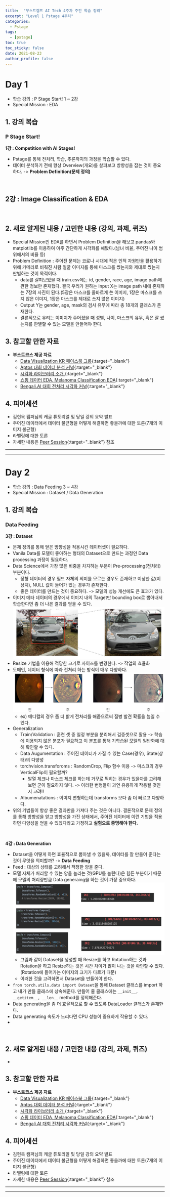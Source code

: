 ```yaml
---
title:  "부스트캠프 AI Tech 4주차 주간 학습 정리"
excerpt: "Level 1 Pstage 4주차"
categories:
  - Pstage
tags:
  - [pstage]
toc: true
toc_sticky: false
date: 2021-08-23
author_profile: false
---
```


**Day 1**
===

- 학습 강의 : P Stage Start! 1 ~ 2강
- Special Mission : EDA

## 1. 강의 복습
### **P Stage Start!** <br/>

**1강 : Competition with AI Stages!**
- Pstage를 통해 전처리, 학습, 추론까지의 과정을 학습할 수 있다.
- 데이터 분석하기 전에 항상 Overview(개요)를 살펴보고 방향성을 잡는 것이 중요하다. -> **Problem Definition(문제 정의)**

<br/>

**2강 : Image Classification & EDA**
- 
<br/>


## 2. 새로 알게된 내용 / 고민한 내용 (강의, 과제, 퀴즈)
- Special Mission인 EDA를 하면서 Problem Definition을 해보고 pandas와 matplotlib를 이용하여 아주 간단하게 시각화를 해봤다.(남녀 비율, 주어진 나이 범위에서의 비율 등)
- Problem Definition : 주어진 문제는 코로나 시대에 적은 인적 자원만을 활용하기 위해 카메라로 비춰진 사람 얼굴 이미지를 통해 마스크를 썼는지와 제대로 썼는지 판별하는 것이 목적이다.
  - data를 살펴보았을 때 train.csv에는 id, gender, race, age, image path에 관한 정보만 존재했다. 결국 우리가 원하는 Input X는 image path 내에 존재하는 7장의 사진이 된다.(5장은 마스크를 올바르게 쓴 이미지, 1장은 마스크를 쓰지 않은 이미지, 1장은 마스크를 제대로 쓰지 않은 이미지)
  - Output Y는 gender, age, mask의 검사 유무에 따라 총 18개의 클래스가 존재한다.
  - 결론적으로 우리는 이미지가 주어졌을 때 성별, 나이, 마스크의 유무, 혹은 잘 썼는지를 판별할 수 있는 모델을 만들어야 한다.

## 3. 참고할 만한 자료
- **부스트코스 제공 자료**
  - [Data Visualization KR 페이스북 그룹](https://www.facebook.com/groups/2542191496047967?group_view_referrer=search){:target="_blank"}
  - [Aptos 대회 데이터 분석 커널](https://www.kaggle.com/ratthachat/aptos-eye-preprocessing-in-diabetic-retinopathy){:target="_blank"}
  - [시각화 라이브러리 소개 ](https://mode.com/blog/python-data-visualization-libraries/){:target="_blank"}
  - [쇼핑 데이터 EDA, Melanoma Classification EDA](https://www.kaggle.com/andradaolteanu/siim-melanoma-competition-eda-augmentations){:target="_blank"} 
  - [Bengali.AI 대회 전처리 시각화 커널](https://www.kaggle.com/haqishen/gridmask){:target="_blank"}


## 4. 피어세션
- 김현욱 캠퍼님의 캐글 튜토리얼 및 당일 강의 요약 발표
- 주어진 데이터에서 데이터 불균형을 어떻게 해결하면 좋을까에 대한 토론(7개의 이미지 불균형)
- 라벨링에 대한 토론
- 자세한 내용은 [Peer Session](https://github.com/round26/round26/wiki/Week4_Day1){:target="_blank"} 참조

---
---

**Day 2**
===

- 학습 강의 : Data Feeding 3 ~ 4강
- Special Mission : Dataset / Data Generation

## 1. 강의 복습
### **Data Feeding** <br/>

**3강 : Dataset**
- 문제 정의를 통해 얻은 방향성을 적용시킨 데이터셋이 필요하다.
- Vanila Data를 모델이 좋아하는 형태의 Dataset으로 만드는 과정인 Data processing 과정이 필요하다.
- Data Science에서 가장 많은 비중을 차지하는 부분이 Pre-processing(전처리) 부분이다.
  - 정형 데이터의 경우 필드 자체의 의미를 모르는 경우도 존재하고 이상한 값(이상치), NULL 값이 들어가 있는 경우가 존재한다.
  - 좋은 데이터를 만드는 것이 중요하다. -> 모델의 성능 개선에도 큰 효과가 있다.
- 이미지 메타 데이터의 경우에서 이미지 내의 Target만 bounding box로 뽑아내서 학습한다면 좀 더 나은 결과를 얻을 수 있다.
![](../../assets/images/week4/week4_day2_boundingbox.PNG)
- Resize 기법을 이용해 적당한 크기로 사이즈를 변경한다. -> 작업의 효율화
- 도메인, 데이터 형식에 따라 전처리 하는 방식이 매우 다양하다.
![](../../assets/images/week4/week4_day2_medical.PNG)
  - ex) 메디컬의 경우 좀 더 밝게 전처리를 해줌으로써 질병 발견 확률을 높일 수 있다.
- Generalization
  - Train/Validation : 훈련 셋 중 일정 부분을 분리해서 검증셋으로 활용 -> 학습에 이용되지 않은 분포가 필요하고 이 분포를 통해 기학습된 모델의 일반화에 대해 확인할 수 있다.
  - Data Augumentation : 주어진 데이터가 가질 수 있는 Case(경우), State(상태)의 다양성
  - torchvision.transforoms : RandomCrop, Flip 함수 이용 -> 마스크의 경우 VerticalFlip이 필요할까?
    - 발열 체크나 마스크 체크를 하는데 거꾸로 찍히는 경우가 있을까를 고려해보면 굳이 필요하지 않다. -> 이러한 변형들이 과연 유용하게 작용될 것인지 고려!!
  - Albumenatations : 이미지 변형하는데 transforms 보다 좀 더 빠르고 다양하다.
- 위의 기법들이 항상 좋은 결과만을 가져다 주는 것은 아니다. 결론적으로 문제 정의를 통해 방향성을 얻고 방향성을 가진 상태에서, 주어진 데이터에 이런 기법을 적용하면 다양성을 얻을 수 있겠다라고 가정하고 **실험으로 증명해야 한다.** 

<br/>

**4강 : Data Generation**
- Dataset을 어떻게 하면 효율적으로 뽑아낼 수 있을까, 데이터를 잘 만들어 준다는 것이 무엇을 의미할까? -> **Data Feeding**
- Feed : 대상의 상태를 고려해서 적정한 양을 준다.
- 모델 자체가 처리할 수 있는 양을 늘리는 것(GPU를 늘린다)은 힘든 부분이기 때문에 모델의 처리량만큼 Data generaing을 하는 것이 가장 중요하다.
![](../../assets/images/week4/week4_day2_generating.PNG) 
  - 그림과 같이 Dataset을 생성할 때 Resize를 하고 Rotation하는 것과 Rotation을 하고 Resize하는 것은 시간 차이가 많이 나는 것을 확인할 수 있다.(Rotation에 들어가는 이미지의 크기가 다르기 때문)
  - 이러한 것을 고려하면서 Dataset을 만들어야 한다.
- `from torch.utils.data import Dataset`을 통해 Dataset 클래스를 import 하고 내가 만들 클래스에 상속해준다. 만들어 줄 클래스에는 `__init__, __getitem__, __len__` method를 정의해준다.
- Data generating을 좀 더 효율적으로 할 수 있도록 DataLoader 클래스가 존재한다.
- Data generating 속도가 느리다면 CPU 성능이 중요하게 작용할 수 있다.
- 

<br/>


## 2. 새로 알게된 내용 / 고민한 내용 (강의, 과제, 퀴즈)
- 

## 3. 참고할 만한 자료
- **부스트코스 제공 자료**
  - [Data Visualization KR 페이스북 그룹](https://www.facebook.com/groups/2542191496047967?group_view_referrer=search){:target="_blank"}
  - [Aptos 대회 데이터 분석 커널](https://www.kaggle.com/ratthachat/aptos-eye-preprocessing-in-diabetic-retinopathy){:target="_blank"}
  - [시각화 라이브러리 소개 ](https://mode.com/blog/python-data-visualization-libraries/){:target="_blank"}
  - [쇼핑 데이터 EDA, Melanoma Classification EDA](https://www.kaggle.com/andradaolteanu/siim-melanoma-competition-eda-augmentations){:target="_blank"} 
  - [Bengali.AI 대회 전처리 시각화 커널](https://www.kaggle.com/haqishen/gridmask){:target="_blank"}


## 4. 피어세션
- 김현욱 캠퍼님의 캐글 튜토리얼 및 당일 강의 요약 발표
- 주어진 데이터에서 데이터 불균형을 어떻게 해결하면 좋을까에 대한 토론(7개의 이미지 불균형)
- 라벨링에 대한 토론
- 자세한 내용은 [Peer Session](https://github.com/round26/round26/wiki/Week4_Day1){:target="_blank"} 참조

---
---
